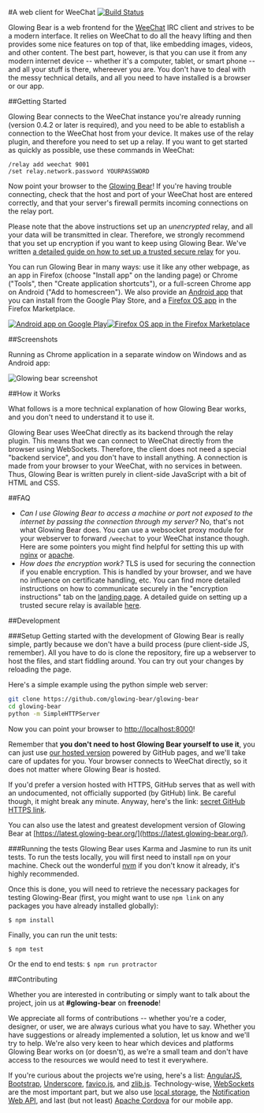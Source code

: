 #A web client for WeeChat [![Build Status](https://api.travis-ci.org/glowing-bear/glowing-bear.png)](https://travis-ci.org/glowing-bear/glowing-bear?branch=master)

Glowing Bear is a web frontend for the [WeeChat](http://weechat.org) IRC client and strives to be a modern interface. It relies on WeeChat to do all the heavy lifting and then provides some nice features on top of that, like embedding images, videos, and other content. The best part, however, is that you can use it from any modern internet device -- whether it's a computer, tablet, or smart phone -- and all your stuff is there, whereever you are. You don't have to deal with the messy technical details, and all you need to have installed is a browser or our app.

##Getting Started


Glowing Bear connects to the WeeChat instance you're already running (version 0.4.2 or later is required), and you need to be able to establish a connection to the WeeChat host from your device. It makes use of the relay plugin, and therefore you need to set up a relay. If you want to get started as quickly as possible, use these commands in WeeChat:

	/relay add weechat 9001
	/set relay.network.password YOURPASSWORD

Now point your browser to the [Glowing Bear](http://www.glowing-bear.org)! If you're having trouble connecting, check that the host and port of your WeeChat host are entered correctly, and that your server's firewall permits incoming connections on the relay port.

Please note that the above instructions set up an *unencrypted* relay, and all your data will be transmitted in clear. Therefore, we strongly recommend that you set up encryption if you want to keep using Glowing Bear. We've written [a detailed guide on how to set up a trusted secure relay](https://4z2.de/2014/07/06/weechat-trusted-relay) for you.

You can run Glowing Bear in many ways: use it like any other webpage, as an app in Firefox (choose "Install app" on the landing page) or Chrome ("Tools", then "Create application shortcuts"), or a full-screen Chrome app on Android ("Add to homescreen"). We also provide an [Android app](https://play.google.com/store/apps/details?id=com.glowing_bear) that you can install from the Google Play Store, and a [Firefox OS app](https://marketplace.firefox.com/app/glowing-bear/) in the Firefox Marketplace.

<a href="https://play.google.com/store/apps/details?id=com.glowing_bear"><img alt="Android app on Google Play" src="https://developer.android.com/images/brand/en_app_rgb_wo_45.png" /></a><a href="https://marketplace.firefox.com/app/glowing-bear/"><img alt="Firefox OS app in the Firefox Marketplace" src="https://marketplace.cdn.mozilla.net/media/img/mkt/badges/firefox-marketplace_badge-orange_129_45.png" /></a>

##Screenshots

Running as Chrome application in a separate window on Windows and as Android app:

![Glowing bear screenshot](https://4z2.de/glowingbear.png)

##How it Works

What follows is a more technical explanation of how Glowing Bear works, and you don't need to understand it to use it.

Glowing Bear uses WeeChat directly as its backend through the relay plugin. This means that we can connect to WeeChat directly from the browser using WebSockets. Therefore, the client does not need a special "backend service", and you don't have to install anything. A connection is made from your browser to your WeeChat, with no services in between. Thus, Glowing Bear is written purely in client-side JavaScript with a bit of HTML and CSS.

##FAQ

- *Can I use Glowing Bear to access a machine or port not exposed to the internet by passing the connection through my server?* No, that's not what Glowing Bear does. You can use a websocket proxy module for your webserver to forward `/weechat` to your WeeChat instance though. Here are some pointers you might find helpful for setting this up with [nginx](http://nginx.com/blog/websocket-nginx/) or [apache](https://httpd.apache.org/docs/2.4/mod/mod_proxy_wstunnel.html).
- *How does the encryption work?* TLS is used for securing the connection if you enable encryption. This is handled by your browser, and we have no influence on certificate handling, etc. You can find more detailed instructions on how to communicate securely in the "encryption instructions" tab on the [landing page](http://www.glowing-bear.org). A detailed guide on setting up a trusted secure relay is available [here](https://4z2.de/2014/07/06/weechat-trusted-relay).

##Development

###Setup
Getting started with the development of Glowing Bear is really simple, partly because we don't have a build process (pure client-side JS, remember). All you have to do is clone the repository, fire up a webserver to host the files, and start fiddling around. You can try out your changes by reloading the page.

Here's a simple example using the python simple web server:
```bash
git clone https://github.com/glowing-bear/glowing-bear
cd glowing-bear
python -m SimpleHTTPServer
```

Now you can point your browser to [http://localhost:8000](http://localhost:8000)!

Remember that **you don't need to host Glowing Bear yourself to use it**, you can just use [our hosted version](http://www.glowing-bear.org) powered by GitHub pages, and we'll take care of updates for you. Your browser connects to WeeChat directly, so it does not matter where Glowing Bear is hosted.

If you'd prefer a version hosted with HTTPS, GitHub serves that as well with an undocumented, not officially supported (by GitHub) link. Be careful though, it might break any minute. Anyway, here's the link: [secret GitHub HTTPS link](https://glowing-bear.github.io/glowing-bear/).

You can also use the latest and greatest development version of Glowing Bear at [https://latest.glowing-bear.org/](https://latest.glowing-bear.org/).

###Running the tests
Glowing Bear uses Karma and Jasmine to run its unit tests. To run the tests locally, you will first need to install `npm` on your machine. Check out the wonderful [nvm](https://github.com/creationix/nvm) if you don't know it already, it's highly recommended.

Once this is done, you will need to retrieve the necessary packages for testing Glowing-Bear (first, you might want to use `npm link` on any packages you have already installed globally):

`$ npm install`

Finally, you can run the unit tests:

`$ npm test`

Or the end to end tests:
`$ npm run protractor`


##Contributing

Whether you are interested in contributing or simply want to talk about the project, join us at **#glowing-bear** on **freenode**!

We appreciate all forms of contributions -- whether you're a coder, designer, or user, we are always curious what you have to say. Whether you have suggestions or already implemented a solution, let us know and we'll try to help. We're also very keen to hear which devices and platforms Glowing Bear works on (or doesn't), as we're a small team and don't have access to the resources we would need to test it everywhere.

If you're curious about the projects we're using, here's a list: [AngularJS](https://angularjs.org/), [Bootstrap](http://getbootstrap.com/), [Underscore](http://underscorejs.org/), [favico.js](http://lab.ejci.net/favico.js/), and [zlib.js](https://github.com/imaya/zlib.js). Technology-wise, [WebSockets](http://en.wikipedia.org/wiki/WebSocket) are the most important part, but we also use [local storage](https://developer.mozilla.org/en-US/docs/Web/Guide/API/DOM/Storage#localStorage), the [Notification Web API](https://developer.mozilla.org/en/docs/Web/API/notification), and last (but not least) [Apache Cordova](https://cordova.apache.org/) for our mobile app.
